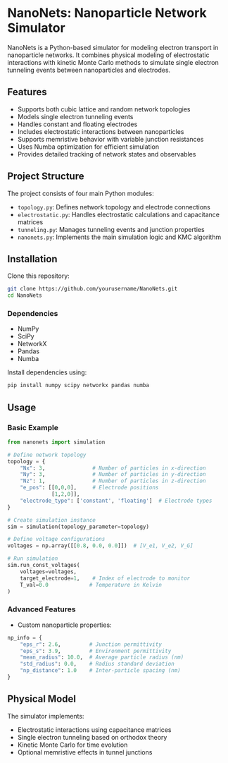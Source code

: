 # NanoNets: Nanoparticle Network Simulator

NanoNets is a Python-based simulator for modeling electron transport in nanoparticle networks. It combines physical modeling of electrostatic interactions with kinetic Monte Carlo methods to simulate single electron tunneling events between nanoparticles and electrodes.

## Features

- Supports both cubic lattice and random network topologies
- Models single electron tunneling events
- Handles constant and floating electrodes
- Includes electrostatic interactions between nanoparticles
- Supports memristive behavior with variable junction resistances
- Uses Numba optimization for efficient simulation
- Provides detailed tracking of network states and observables

## Project Structure

The project consists of four main Python modules:

- `topology.py`: Defines network topology and electrode connections
- `electrostatic.py`: Handles electrostatic calculations and capacitance matrices
- `tunneling.py`: Manages tunneling events and junction properties
- `nanonets.py`: Implements the main simulation logic and KMC algorithm

## Installation

Clone this repository:
```bash
git clone https://github.com/yourusername/NanoNets.git
cd NanoNets
```

### Dependencies

- NumPy
- SciPy
- NetworkX
- Pandas
- Numba

Install dependencies using:
```bash
pip install numpy scipy networkx pandas numba
```

## Usage

### Basic Example

```python
from nanonets import simulation

# Define network topology
topology = {
    "Nx": 3,               # Number of particles in x-direction
    "Ny": 3,               # Number of particles in y-direction
    "Nz": 1,               # Number of particles in z-direction
    "e_pos": [[0,0,0],     # Electrode positions
              [1,2,0]],
    "electrode_type": ['constant', 'floating']  # Electrode types
}

# Create simulation instance
sim = simulation(topology_parameter=topology)

# Define voltage configurations
voltages = np.array([[0.8, 0.0, 0.0]])  # [V_e1, V_e2, V_G]

# Run simulation
sim.run_const_voltages(
    voltages=voltages,
    target_electrode=1,    # Index of electrode to monitor
    T_val=0.0             # Temperature in Kelvin
)
```

### Advanced Features

- Custom nanoparticle properties:
```python
np_info = {
    "eps_r": 2.6,         # Junction permittivity
    "eps_s": 3.9,         # Environment permittivity
    "mean_radius": 10.0,  # Average particle radius (nm)
    "std_radius": 0.0,    # Radius standard deviation
    "np_distance": 1.0    # Inter-particle spacing (nm)
}
```

## Physical Model

The simulator implements:
- Electrostatic interactions using capacitance matrices
- Single electron tunneling based on orthodox theory
- Kinetic Monte Carlo for time evolution
- Optional memristive effects in tunnel junctions

